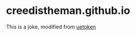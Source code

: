 # creedistheman.github.io
This is a joke, modified from [uetoken](https://github.com/uetoken/uetoken.github.io)
